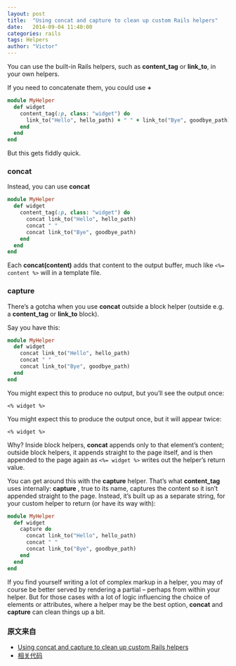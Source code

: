 ```yaml
---
layout: post
title:  "Using concat and capture to clean up custom Rails helpers"
date:   2014-09-04 11:40:00
categories: rails
tags: Helpers
author: "Victor"
---
```


You can use the built-in Rails helpers, such as **content_tag** or **link_to**, in your own helpers.

If you need to concatenate them, you could use **+**

```ruby
module MyHelper
  def widget
    content_tag(:p, class: "widget") do
      link_to("Hello", hello_path) + " " + link_to("Bye", goodbye_path)
    end
  end
end
```

But this gets fiddly quick.

### concat

Instead, you can use **concat**

```ruby
module MyHelper
  def widget
    content_tag(:p, class: "widget") do
      concat link_to("Hello", hello_path)
      concat " "
      concat link_to("Bye", goodbye_path)
    end
  end
end
```

Each **concat(content)** adds that content to the output buffer, much like ```<%= content %>``` will in a template file.

### capture

There’s a gotcha when you use **concat** outside a block helper (outside e.g. a **content_tag** or **link_to** block).

Say you have this:

```ruby
module MyHelper
  def widget
    concat link_to("Hello", hello_path)
    concat " "
    concat link_to("Bye", goodbye_path)
  end
end
```

You might expect this to produce no output, but you’ll see the output once:

```<% widget %>```

You might expect this to produce the output once, but it will appear twice:

```<% widget %>```


Why? Inside block helpers, **concat** appends only to that element’s content; outside block helpers, it appends straight to the page itself, and is then appended to the page again as ```<%= widget %>``` writes out the helper’s return value.

You can get around this with the **capture** helper. That’s what **content_tag** uses internally: **capture** , true to its name, captures the content so it isn’t appended straight to the page. Instead, it’s built up as a separate string, for your custom helper to return (or have its way with):

```ruby
module MyHelper
  def widget
    capture do
      concat link_to("Hello", hello_path)
      concat " "
      concat link_to("Bye", goodbye_path)
    end
  end
end
```

If you find yourself writing a lot of complex markup in a helper, you may of course be better served by rendering a partial – perhaps from within your helper. But for those cases with a lot of logic influencing the choice of elements or attributes, where a helper may be the best option, **concat** and **capture** can clean things up a bit.

### 原文来自

* [Using concat and capture to clean up custom Rails helpers](http://thepugautomatic.com/2013/06/helpers/)
* [相关代码](http://apidock.com/rails/ActionView/Helpers/TextHelper/concat)
